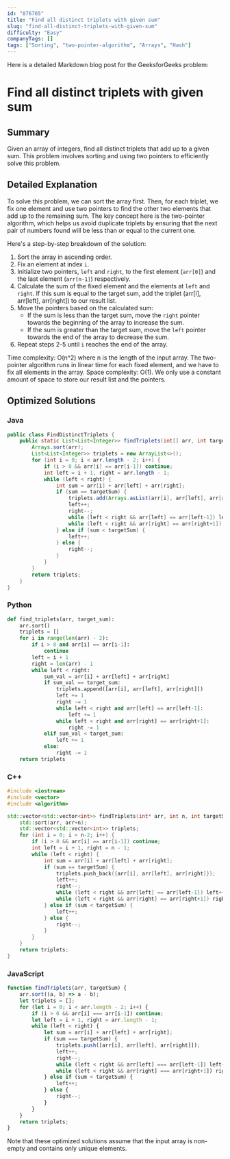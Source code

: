 ```yaml
---
id: "876765"
title: "Find all distinct triplets with given sum"
slug: "find-all-distinct-triplets-with-given-sum"
difficulty: "Easy"
companyTags: []
tags: ["Sorting", "two-pointer-algorithm", "Arrays", "Hash"]
---
```


Here is a detailed Markdown blog post for the GeeksforGeeks problem:

Find all distinct triplets with given sum
=====================================

## Summary
Given an array of integers, find all distinct triplets that add up to a given sum. This problem involves sorting and using two pointers to efficiently solve this problem.

## Detailed Explanation
To solve this problem, we can sort the array first. Then, for each triplet, we fix one element and use two pointers to find the other two elements that add up to the remaining sum. The key concept here is the two-pointer algorithm, which helps us avoid duplicate triplets by ensuring that the next pair of numbers found will be less than or equal to the current one.

Here's a step-by-step breakdown of the solution:

1. Sort the array in ascending order.
2. Fix an element at index `i`.
3. Initialize two pointers, `left` and `right`, to the first element (`arr[0]`) and the last element (`arr[n-1]`) respectively.
4. Calculate the sum of the fixed element and the elements at `left` and `right`. If this sum is equal to the target sum, add the triplet (arr[i], arr[left], arr[right]) to our result list.
5. Move the pointers based on the calculated sum:
	* If the sum is less than the target sum, move the `right` pointer towards the beginning of the array to increase the sum.
	* If the sum is greater than the target sum, move the `left` pointer towards the end of the array to decrease the sum.
6. Repeat steps 2-5 until `i` reaches the end of the array.

Time complexity: O(n^2) where n is the length of the input array. The two-pointer algorithm runs in linear time for each fixed element, and we have to fix all elements in the array.
Space complexity: O(1). We only use a constant amount of space to store our result list and the pointers.

## Optimized Solutions

### Java
```java
public class FindDistinctTriplets {
    public static List<List<Integer>> findTriplets(int[] arr, int targetSum) {
        Arrays.sort(arr);
        List<List<Integer>> triplets = new ArrayList<>();
        for (int i = 0; i < arr.length - 2; i++) {
            if (i > 0 && arr[i] == arr[i-1]) continue;
            int left = i + 1, right = arr.length - 1;
            while (left < right) {
                int sum = arr[i] + arr[left] + arr[right];
                if (sum == targetSum) {
                    triplets.add(Arrays.asList(arr[i], arr[left], arr[right]));
                    left++;
                    right--;
                    while (left < right && arr[left] == arr[left-1]) left++;
                    while (left < right && arr[right] == arr[right+1]) right--;
                } else if (sum < targetSum) {
                    left++;
                } else {
                    right--;
                }
            }
        }
        return triplets;
    }
}
```

### Python
```python
def find_triplets(arr, target_sum):
    arr.sort()
    triplets = []
    for i in range(len(arr) - 2):
        if i > 0 and arr[i] == arr[i-1]:
            continue
        left = i + 1
        right = len(arr) - 1
        while left < right:
            sum_val = arr[i] + arr[left] + arr[right]
            if sum_val == target_sum:
                triplets.append([arr[i], arr[left], arr[right]])
                left += 1
                right -= 1
                while left < right and arr[left] == arr[left-1]:
                    left += 1
                while left < right and arr[right] == arr[right+1]:
                    right -= 1
            elif sum_val < target_sum:
                left += 1
            else:
                right -= 1
    return triplets
```

### C++
```cpp
#include <iostream>
#include <vector>
#include <algorithm>

std::vector<std::vector<int>> findTriplets(int* arr, int n, int targetSum) {
    std::sort(arr, arr+n);
    std::vector<std::vector<int>> triplets;
    for (int i = 0; i < n-2; i++) {
        if (i > 0 && arr[i] == arr[i-1]) continue;
        int left = i + 1, right = n - 1;
        while (left < right) {
            int sum = arr[i] + arr[left] + arr[right];
            if (sum == targetSum) {
                triplets.push_back({arr[i], arr[left], arr[right]});
                left++;
                right--;
                while (left < right && arr[left] == arr[left-1]) left++;
                while (left < right && arr[right] == arr[right+1]) right--;
            } else if (sum < targetSum) {
                left++;
            } else {
                right--;
            }
        }
    }
    return triplets;
}
```

### JavaScript
```javascript
function findTriplets(arr, targetSum) {
    arr.sort((a, b) => a - b);
    let triplets = [];
    for (let i = 0; i < arr.length - 2; i++) {
        if (i > 0 && arr[i] === arr[i-1]) continue;
        let left = i + 1, right = arr.length - 1;
        while (left < right) {
            let sum = arr[i] + arr[left] + arr[right];
            if (sum === targetSum) {
                triplets.push([arr[i], arr[left], arr[right]]);
                left++;
                right--;
                while (left < right && arr[left] === arr[left-1]) left++;
                while (left < right && arr[right] === arr[right+1]) right--;
            } else if (sum < targetSum) {
                left++;
            } else {
                right--;
            }
        }
    }
    return triplets;
}
```

Note that these optimized solutions assume that the input array is non-empty and contains only unique elements.